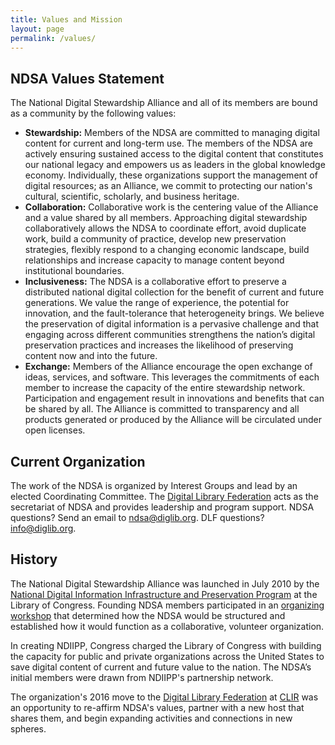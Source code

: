 ```yaml
---
title: Values and Mission
layout: page
permalink: /values/
---
```

## NDSA Values Statement

The National Digital Stewardship Alliance and all of its members are bound as a community by the following values:

- **Stewardship:** Members of the NDSA are committed to managing digital content for current and long-term use. The members of the NDSA are actively ensuring sustained access to the digital content that constitutes our national legacy and empowers us as leaders in the global knowledge economy. Individually, these organizations support the management of digital resources; as an Alliance, we commit to protecting our nation's cultural, scientific, scholarly, and business heritage.
- **Collaboration:** Collaborative work is the centering value of the Alliance and a value shared by all members. Approaching digital stewardship collaboratively allows the NDSA to coordinate effort, avoid duplicate work, build a community of practice, develop new preservation strategies, flexibly respond to a changing economic landscape, build relationships and increase capacity to manage content beyond institutional boundaries.
- **Inclusiveness:** The NDSA is a collaborative effort to preserve a distributed national digital collection for the benefit of current and future generations. We value the range of experience, the potential for innovation, and the fault-tolerance that heterogeneity brings. We believe the preservation of digital information is a pervasive challenge and that engaging across different communities strengthens the nation’s digital preservation practices and increases the likelihood of preserving content now and into the future.
- **Exchange:** Members of the Alliance encourage the open exchange of ideas, services, and software. This leverages the commitments of each member to increase the capacity of the entire stewardship network. Participation and engagement result in innovations and benefits that can be shared by all. The Alliance is committed to transparency and all products generated or produced by the Alliance will be circulated under open licenses.

## Current Organization

The work of the NDSA is organized by Interest Groups and lead by an elected Coordinating Committee. The [Digital Library Federation](https://www.diglib.org/) acts as the secretariat of NDSA and provides leadership and program support. NDSA questions? Send an email to <ndsa@diglib.org>. DLF questions? <info@diglib.org>.

## History

The National Digital Stewardship Alliance was launched in July 2010 by the [National Digital Information Infrastructure and Preservation Program](http://www.digitalpreservation.gov/about/index.html) at the Library of Congress. Founding NDSA members participated in an [organizing workshop](http://www.digitalpreservation.gov/news/2011/20110105news_ndsaworkshop.html) that determined how the NDSA would be structured and established how it would function as a collaborative, volunteer organization.

In creating NDIIPP, Congress charged the Library of Congress with building the capacity for public and private organizations across the United States to save digital content of current and future value to the nation. The NDSA’s initial members were drawn from NDIIPP's partnership network.

The organization's 2016 move to the [Digital Library Federation](https://www.diglib.org/) at [CLIR](https://www.clir.org/) was an opportunity to re-affirm NDSA's values, partner with a new host that shares them, and begin expanding activities and connections in new spheres.
